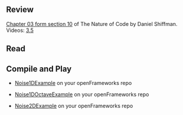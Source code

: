 
## Review 

[Chapter 03 form section 10](natureofcode.com/book/chapter-3-oscillation/#chapter03_section10) of The Nature of Code by Daniel Shiffman. Videos: [3.5](https://vimeo.com/channels/natureofcode/59707299)

## Read

## Compile and Play

* [Noise1DExample](https://github.com/openframeworks/openFrameworks/tree/master/examples/math/noise1dExample) on your openFrameworks repo

* [Noise1DOctaveExample](https://github.com/openframeworks/openFrameworks/tree/master/examples/math/noise1dOctaveExample) on your openFrameworks repo

* [Noise2DExample](https://github.com/openframeworks/openFrameworks/tree/master/examples/math/noiseField2dExample) on your openFrameworks repo